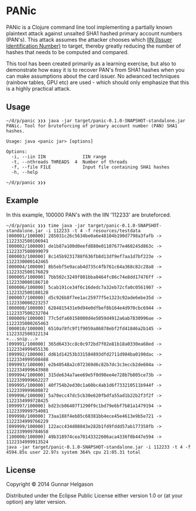 # PANic

PANic is a Clojure command line tool implementing a partially known plaintext attack against unsalted SHA1 hashed primary account numbers (PAN's). This attack assumes the attacker chooses which [IIN (Issuer Identification Number)](https://en.wikipedia.org/wiki/Bank_card_number#Issuer_identification_number_.28IIN.29) to target, thereby greatly reducing the number of hashes that needs to be computed and compared.

This tool has been created primarily as a learning exercise, but also to demonstrate how easy it is to recover PAN's from SHA1 hashes when you can make assumptions about the card issuer. No adwanced techniques (rainbow tables, GPU etc) are used - which should only emphasize that this is a highly practical attack.

## Usage

```
~/d/p/panic ❯❯❯ java -jar target/panic-0.1.0-SNAPSHOT-standalone.jar
PANic. Tool for bruteforcing of primary account number (PAN) SHA1 hashes.

Usage: java <panic jar> [options]

Options:
  -i, --iin IIN              IIN range
  -t, --nthreads THREADS  4  Number of threads
  -f, --file FILE            Input file containing SHA1 hashes
  -h, --help

~/d/p/panic ❯❯❯
```

## Example

In this example, 100000 PAN's with the IIN '112233' are bruteforced.

```
~/d/p/panic ❯❯❯ time java -jar target/panic-0.1.0-SNAPSHOT-standalone.jar -i 112233 -t 4 -f resources/testdata
[000001/100000] 285031c26c5634be0a6e48104b190d7798a3fafb -> 1122332500106941
[000002/100000] de1b87a100d0eefd880e01107677e460245d863c -> 1122337500099079
[000003/100000] 8c145b9231788f636fb8d13df9ef7aa1d7bf223e -> 1122330000142465
[000004/100000] 8b5ebf5e9acab4d735c4fb761c64a368c82c28a8 -> 1122332500176829
[000005/100000] 7bb502c3249f801bba8464fc86c74e8dd17476ff -> 1122330000186710
[000006/100000] 5cab191ce34f6c16dedc7a32eb72cfa0c0561907 -> 1122332500180128
[000007/100000] d5c926b8f7ee1ac25977f5e1323c92ade6ebe35d -> 1122330000223257
[000008/100000] 6284815431e9d94e0dfbef8b164e4d970cbc6944 -> 1122337500232704
[000009/100000] 77c5dfa60158000d4e5059d4912a6ab7830996ae -> 1122335000265463
[000010/100000] 6510a78fc9f1f9059a86878ebf2fd41846a2b145 -> 1122332500322134
<...snip...>
[099991/100000] 365d6433cc8c0c972bd7f02e81b18a0330ea68ed -> 1122334999455136
[099992/100000] dd61d14253b331584893dfd2711d984ba0190dac -> 1122334999508488
[099993/100000] e2b40548a2c072369d6c82b7dc3c3eccb2de604a -> 1122334999643988
[099994/100000] 315de634a7aee69e5f0d98ee4e728b7b805ce73b -> 1122339999662227
[099995/100000] 40f754b2ed30c1a60bc4ab1d6f733210511b944f -> 1122339999680872
[099996/100000] 5a70ecc47dc5cb30e620fbdfa55ad1b22b2f3f2f -> 1122334999728425
[099997/100000] bd23cb06407f1290f9c1bd79e6bf7b81a1479194 -> 1122339999754081
[099998/100000] 73aa188f4eb85c68381bb4ece45e4613e9b5e721 -> 1122334999766229
[099999/100000] 122acc434d08843e282b1fd9fddd57ab177358fb -> 1122339999784658
[100000/100000] 49b318974cea70143322606aca4336f0b447e594 -> 1122334999913524
java -jar target/panic-0.1.0-SNAPSHOT-standalone.jar -i 112233 -t 4 -f   4594.85s user 22.97s system 364% cpu 21:05.31 total

```

## License

Copyright © 2014 Gunnar Helgason

Distributed under the Eclipse Public License either version 1.0 or (at
your option) any later version.
